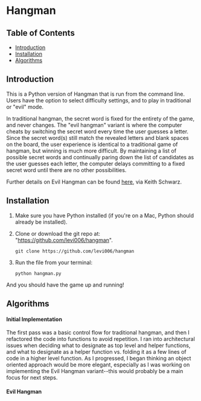 # Hangman

## Table of Contents
- [Introduction](#introduction)
- [Installation](#installation)
- [Algorithms](#algorithms)
 

## Introduction

This is a Python version of Hangman that is run from the command line. Users have the option to select difficulty settings, and to play in traditional or "evil" mode. 

In traditional hangman, the secret word is fixed for the entirety of the game, and never changes. The "evil hangman" variant is where the computer cheats by switching the secret word every time the user guesses a letter. Since the secret word(s) still match the revealed letters and blank spaces on the board, the user experience is identical to a traditional game of hangman, but winning is much more difficult. By maintaining a list of possible secret words and continually paring down the list of candidates as the user guesses each letter, the computer delays committing to a fixed secret word until there are no other possibilities. 

Further details on Evil Hangman can be found [here](http://www.keithschwarz.com/cs106l/spring2010/handouts/020_Assignment_1_Evil_Hangman.pdf), via Keith Schwarz. 

## Installation

1. Make sure you have Python installed (if you're on a Mac, Python should already be installed).

1. Clone or download the git repo at: "https://github.com/levi006/hangman".

     `git clone https://github.com/levi006/hangman`

1. Run the file from your terminal:

     `python hangman.py`

And you should have the game up and running!


## Algorithms 

#### Initial Implementation

The first pass was a basic control flow for traditional hangman, and then I refactored the code into functions to avoid repetition. I ran into architectural issues when deciding what to designate as top level and helper functions, and what to designate as a helper function vs. folding it as a few lines of code in a higher level function. As I progressed, I began thinking an object oriented approach would be more elegant, especially as I was working on implementing the Evil Hangman variant--this would probably be a main focus for next steps.   
 

#### Evil Hangman







